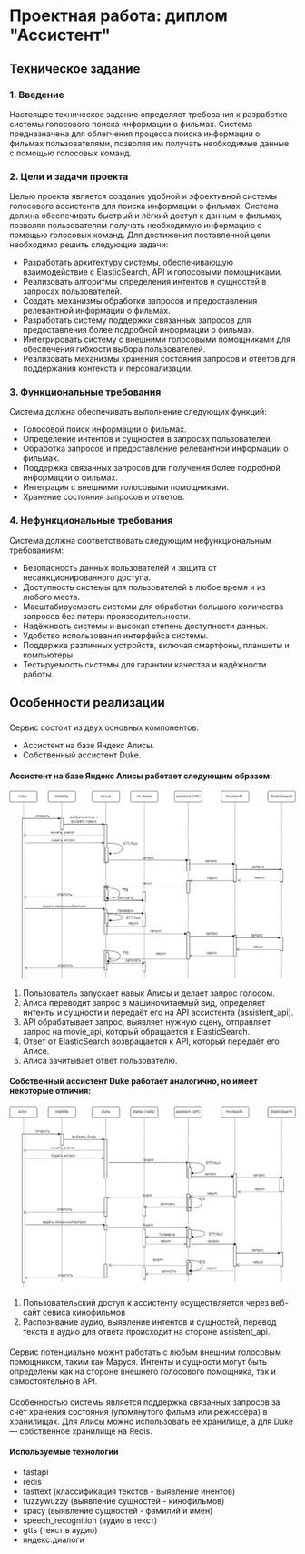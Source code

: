 # Проектная работа: диплом "Ассистент"


## Техническое задание

### 1. Введение
Настоящее техническое задание определяет требования к разработке системы голосового поиска информации о фильмах. Система предназначена для облегчения процесса поиска информации о фильмах пользователями, позволяя им получать необходимые данные с помощью голосовых команд.
### 2. Цели и задачи проекта
Целью проекта является создание удобной и эффективной системы голосового ассистента для поиска информации о фильмах. Система должна обеспечивать быстрый и лёгкий доступ к данным о фильмах, позволяя пользователям получать необходимую информацию с помощью голосовых команд.
Для достижения поставленной цели необходимо решить следующие задачи:
- Разработать архитектуру системы, обеспечивающую взаимодействие с ElasticSearch, API и голосовыми помощниками.
- Реализовать алгоритмы определения интентов и сущностей в запросах пользователей.
- Создать механизмы обработки запросов и предоставления релевантной информации о фильмах.
- Разработать систему поддержки связанных запросов для предоставления более подробной информации о фильмах.
- Интегрировать систему с внешними голосовыми помощниками для обеспечения гибкости выбора пользователей.
- Реализовать механизмы хранения состояния запросов и ответов для поддержания контекста и персонализации.

### 3. Функциональные требования
Система должна обеспечивать выполнение следующих функций:
- Голосовой поиск информации о фильмах.
- Определение интентов и сущностей в запросах пользователей.
- Обработка запросов и предоставление релевантной информации о фильмах.
- Поддержка связанных запросов для получения более подробной информации о фильмах.
- Интеграция с внешними голосовыми помощниками.
- Хранение состояния запросов и ответов.
### 4. Нефункциональные требования
Система должна соответствовать следующим нефункциональным требованиям:
- Безопасность данных пользователей и защита от несанкционированного доступа.
- Доступность системы для пользователей в любое время и из любого места.
- Масштабируемость системы для обработки большого количества запросов без потери производительности.
- Надёжность системы и высокая степень доступности данных.
- Удобство использования интерфейса системы.
- Поддержка различных устройств, включая смартфоны, планшеты и компьютеры.
- Тестируемость системы для гарантии качества и надёжности работы.

## Особенности реализации 
### 
Сервис состоит из двух основных компонентов:
- Ассистент на базе Яндекс Алисы.
- Собственный ассистент Duke.

#### Ассистент на базе Яндекс Алисы работает следующим образом:
![диаграмма последовательностей для Алисы](assistant/schemes/alice.png)

1. Пользователь запускает навык Алисы и делает запрос голосом.
2. Алиса переводит запрос в машиночитаемый вид, определяет интенты и сущности и передаёт его на API ассистента (assistent_api).
3. API обрабатывает запрос, выявляет нужную сцену, отправляет запрос на movie_api, который обращается к ElasticSearch.
4. Ответ от ElasticSearch возвращается к API, который передаёт его Алисе.
5. Алиса зачитывает ответ пользователю.

#### Собственный ассистент Duke работает аналогично, но имеет некоторые отличия:
![диаграмма последовательностей для Дюка](assistant/schemes/duke.png)

1. Пользовательский доступ к ассистенту осуществляется через веб-сайт севиса кинофильмов 
2. Распознвание аудио, выявление интентов и сущностей, перевод текста в аудио для ответа происходит на стороне assistent_api. 

#### 
Сервис потенциально можнт работать с любым внешним голосовым помощником, таким как Маруся. Интенты и сущности могут быть определены как на стороне внешнего голосового помощника, так и самостоятельно в API.

#### 
Особенностью системы является поддержка связанных запросов за счёт хранения состояния (упомянутого фильма или режиссёра) в хранилищах. Для Алисы можно использовать её хранилище, а для Duke — собственное хранилище на Redis.

####  Используемые технологии
- fastapi
- redis
- fasttext (классификация текстов - выявление инентов)
- fuzzywuzzy (выявление сущностей - кинофильмов)
- spacy (выявление сущностей - фамилий и имен)
- speech_recognition (аудио в текст)
- gtts (текст в аудио)
- яндекс.диалоги

